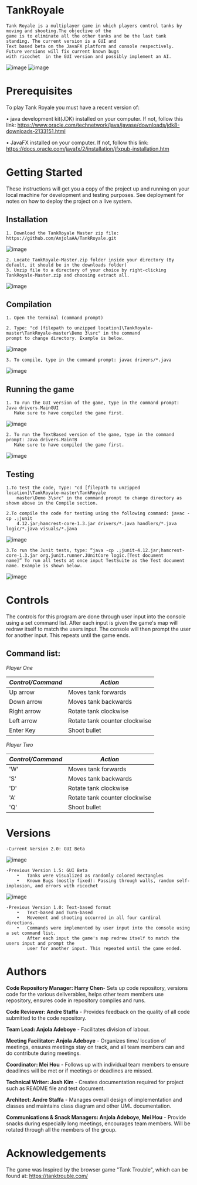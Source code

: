 # TankRoyale
    Tank Royale is a multiplayer game in which players control tanks by moving and shooting.The objective of the 
    game is to eliminate all the other tanks and be the last tank standing. The current version is a GUI and
    Text based beta on the JavaFX platform and console respectively. Future versions will fix current known bugs
    with ricochet  in the GUI version and possibly implement an AI.
 
  ![image](https://user-images.githubusercontent.com/45050947/55135240-bb85ec00-50f0-11e9-845f-a72cedeb0f32.png)
  ![image](https://user-images.githubusercontent.com/45050947/55135320-f38d2f00-50f0-11e9-8332-f0cfdc7086d1.png)
# Prerequisites
To play Tank Royale you must have a recent version of:

•	java development kit(JDK) installed on your computer. If not, follow this link: 
https://www.oracle.com/technetwork/java/javase/downloads/jdk8-downloads-2133151.html

•	JavaFX installed on your computer. If not, follow this link:  
https://docs.oracle.com/javafx/2/installation/jfxpub-installation.htm


# Getting Started 
  These instructions will get you a copy of the project up and running on your local machine for development and testing purposes. See deployment for notes on how to deploy the project on a live system.
  
  ## Installation 
    1. Download the TankRoyale Master zip file: https://github.com/AnjolaAA/TankRoyale.git
   ![image](https://user-images.githubusercontent.com/45050947/53202462-c0ccb400-35e3-11e9-87d7-69156973d394.png)
    
    2. Locate TankRoyale-Master.zip folder inside your directory (By default, it should be in the downloads folder)
    3. Unzip file to a directory of your choice by right-clicking TankRoyale-Master.zip and choosing extract all. 
   ![image](https://user-images.githubusercontent.com/45050947/53202374-83682680-35e3-11e9-9983-e4843f387164.png)
    
  ## Compilation
    1. Open the terminal (command prompt) 
    
    2. Type: "cd [filepath to unzipped location]\TankRoyale-master\TankRoyale-master\Demo 3\src" in the command 
    prompt to change directory. Example is below.     
   ![image](https://user-images.githubusercontent.com/45050947/55134671-13bbee80-50ef-11e9-8feb-4f72efdd2eb5.png)
   
    3. To compile, type in the command prompt: javac drivers/*.java
   ![image](https://user-images.githubusercontent.com/45050947/55134686-1e768380-50ef-11e9-89c3-67448bc68577.png)
   
   ## Running the game
    1. To run the GUI version of the game, type in the command prompt: Java drivers.MainGUI
       Make sure to have compiled the game first.
   ![image](https://user-images.githubusercontent.com/45050947/55134699-28988200-50ef-11e9-940e-3151798ecb00.png)
   
    2. To run the TextBased version of the game, type in the command prompt: Java drivers.MainTB
       Make sure to have compiled the game first.
   ![image](https://user-images.githubusercontent.com/45050947/55135406-33541680-50f1-11e9-8f74-0264bf613963.png)

   
   ## Testing
    1.To test the code, Type: "cd [filepath to unzipped location]\TankRoyale-master\TankRoyale
        master\Demo 3\src" in the command prompt to change directory as shown above in the Compile section.

    2.To compile the code for testing using the following command: javac -cp .;junit
        4.12.jar;hamcrest-core-1.3.jar drivers/*.java handlers/*.java logic/*.java visuals/*.java 
   ![image](https://user-images.githubusercontent.com/45050947/55151447-e7669900-5113-11e9-8f4a-3d2ebc818c79.png)
 
    3.To run the Junit tests, type: “java -cp .;junit-4.12.jar;hamcrest-core-1.3.jar org.junit.runner.JUnitCore logic.[Test document        name]” To run all tests at once input TestSuite as the Test document name. Example is shown below.
   ![image](https://user-images.githubusercontent.com/45050947/55151471-f51c1e80-5113-11e9-84b0-fb2fb3f912ee.png)
 


# Controls
  The controls for this program are done through user input into the console using a set command list. After each input is given the game's map will redraw itself to match the users input. The console will then prompt the user for another input. This repeats until the game ends.
  
  ## Command list:
  _Player One_
  
  _Control/Command_     | _Action_         
  --------------------- | -------------
  Up arrow              | Moves tank forwards
  Down arrow            | Moves tank backwards
  Right arrow           | Rotate tank clockwise
  Left arrow            | Rotate tank counter clockwise
  Enter Key             | Shoot bullet
  
  _Player Two_
  
  _Control/Command_     | _Action_         
  --------------------- | -------------
  'W'                   | Moves tank forwards
  'S'                   | Moves tank backwards
  'D'                   | Rotate tank clockwise
  'A'                   | Rotate tank counter clockwise
  'Q'                   | Shoot bullet
  

 # Versions
    -Current Version 2.0: GUI Beta
    
    
   ![image](https://user-images.githubusercontent.com/45050947/55134763-541b6c80-50ef-11e9-9b9d-a9a0338e3c0f.png)
   
    -Previous Version 1.5: GUI Beta
        •   Tanks were visualized as randomly colored Rectangles
        •   Known Bugs (mostly fixed): Passing through walls, random self-implosion, and errors with ricochet

   ![image](https://user-images.githubusercontent.com/45050947/55135503-731afe00-50f1-11e9-8bb5-422b64bf5ebe.png)
   
    -Previous Version 1.0: Text-based format   
        •   Text-based and Turn-based
        •	Movement and shooting occurred in all four cardinal directions. 
        •	Commands were implemented by user input into the console using a set command list. 
            After each input the game's map redrew itself to match the users input and prompt the 
            user for another input. This repeated until the game ended.       
            

    
# Authors
**Code Repository Manager: Harry Chen**- Sets up code repository, versions code for the various deliverables, helps other team members use repository, ensures code in repository compiles and runs.

**Code Reviewer: Andre Staffa** - Provides feedback on the quality of all code submitted to the code repository. 

**Team Lead: Anjola Adeboye** - Facilitates division of labour.

**Meeting Facilitator: Anjola Adeboye** - Organizes time/ location of meetings, ensures meetings stay on track, and all team members can and do contribute during meetings.

**Coordinator: Mei Hou** - Follows up with individual team members to ensure deadlines will be met or if meetings or deadlines are missed.

**Technical Writer: Josh Kim** - Creates documentation required for project such as README file and test document. 

**Architect: Andre Staffa** - Manages overall design of implementation and classes and maintains class diagram and other UML documentation. 

**Communications & Snack Managers: Anjola Adeboye, Mei Hou** - Provide snacks during especially long meetings, encourages team members. Will be rotated through all the members of the group. 


# Acknowledgements
The game was Inspired by the browser game "Tank Trouble", which can be found at: https://tanktrouble.com/
